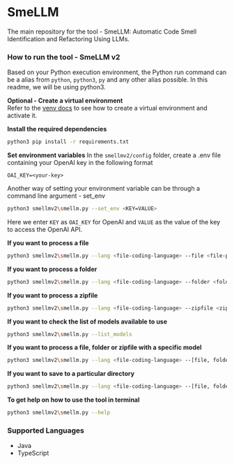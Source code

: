 # SmeLLM
The main repository for the tool - SmeLLM: Automatic Code Smell Identification and Refactoring Using LLMs.

### How to run the tool - SmeLLM v2

Based on your Python execution environment, the Python run command can be a alias from `python`, `python3`, `py` and any other alias possible. In this readme, we will be using python3.

**Optional - Create a virtual environment** \
Refer to the [venv docs](https://docs.python.org/3/library/venv.html) to see how to create a virtual environment and activate it.

**Install the required dependencies**
```bash
python3 pip install -r requirements.txt
```

**Set environment variables**
In the `smellmv2/config` folder, create a .env file containing your OpenAI key in the following format
```
OAI_KEY=<your-key>
```
Another way of setting your environment variable can be through a command line argument - set_env
```bash
python3 smellmv2\smellm.py --set_env <KEY=VALUE>
```
Here we enter `KEY` as `OAI_KEY` for OpenAI and `VALUE` as the value of the key to access the OpenAI API.

**If you want to process a file**
```bash
python3 smellmv2\smellm.py --lang <file-coding-language> --file <file-path>
```

**If you want to process a folder**
```bash
python3 smellmv2\smellm.py --lang <file-coding-language> --folder <folder-path>
```

**If you want to process a zipfile**
```bash
python3 smellmv2\smellm.py --lang <file-coding-language> --zipfile <zipfile-path>
```

**If you want to check the list of models available to use**
```bash
python3 smellmv2\smellm.py --list_models
```

**If you want to process a file, folder or zipfile with a specific model**
```bash
python3 smellmv2\smellm.py --lang <file-coding-language> --[file, folder, zipfile] <path> --model <model-name>
```

**If you want to save to a particular directory**
```bash
python3 smellmv2\smellm.py --lang <file-coding-language> --[file, folder, zipfile] <path> --output <dir-path>
```

**To get help on how to use the tool in terminal**

```bash
python3 smellmv2\smellm.py --help
```

### Supported Languages
- Java
- TypeScript